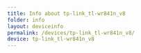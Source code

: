```yaml
---
title: Info about tp-link_tl-wr841n_v8
folder: info
layout: deviceinfo
permalink: /devices/tp-link_tl-wr841n_v8/
device: tp-link_tl-wr841n_v8
---
```

